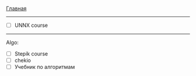 [Главная](../README.md)

<hr>

- [ ] UNNX course

<hr> 
Algo:

- [ ] Stepik course
- [ ] chekio
- [ ] Учебник по алгоритмам